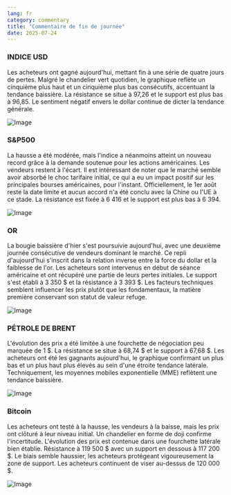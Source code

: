 ```yaml
---
lang: fr
category: commentary
title: "Commentaire de fin de journée"
date: 2025-07-24
---
```


### INDICE USD

Les acheteurs ont gagné aujourd'hui, mettant fin à une série de quatre jours de pertes. Malgré le chandelier vert quotidien, le graphique reflète un cinquième plus haut et un cinquième plus bas consécutifs, accentuant la tendance baissière. La résistance se situe à 97,26 et le support est plus bas à 96,85. Le sentiment négatif envers le dollar continue de dicter la tendance générale.

![Image](https://markleighedu.github.io/img/Jul-2025/24-Jul-2025/usdindex.jpg)

### S&P500

La hausse a été modérée, mais l'indice a néanmoins atteint un nouveau record grâce à la demande soutenue pour les actions américaines. Les vendeurs restent à l'écart. Il est intéressant de noter que le marché semble avoir absorbé le choc tarifaire initial, ce qui a eu un impact positif sur les principales bourses américaines, pour l'instant. Officiellement, le 1er août reste la date limite et aucun accord n'a été conclu avec la Chine ou l'UE à ce stade. La résistance est fixée à 6 416 et le support est plus bas à 6 394.

![Image](https://markleighedu.github.io/img/Jul-2025/24-Jul-2025/sp500.jpg)

### OR

La bougie baissière d'hier s'est poursuivie aujourd'hui, avec une deuxième journée consécutive de vendeurs dominant le marché. Ce repli d'aujourd'hui s'inscrit dans la relation inverse entre la force du dollar et la faiblesse de l'or. Les acheteurs sont intervenus en début de séance américaine et ont récupéré une partie de leurs pertes initiales. Le support s'est établi à 3 350 $ et la résistance à 3 393 $. Les facteurs techniques semblent influencer les prix plutôt que les fondamentaux, la matière première conservant son statut de valeur refuge.

![Image](https://markleighedu.github.io/img/Jul-2025/24-Jul-2025/gold.jpg)

### PÉTROLE DE BRENT

L'évolution des prix a été limitée à une fourchette de négociation peu marquée de 1 $. La résistance se situe à 68,74 $ et le support à 67,68 $. Les acheteurs ont été les gagnants aujourd'hui, le graphique confirmant un plus bas et un plus haut plus élevés au sein d'une étroite tendance latérale. Techniquement, les moyennes mobiles exponentielle (MME) reflètent une tendance baissière.

![Image](https://markleighedu.github.io/img/Jul-2025/24-Jul-2025/brentoil.jpg)

### Bitcoin

Les acheteurs ont testé à la hausse, les vendeurs à la baisse, mais les prix ont clôturé à leur niveau initial. Un chandelier en forme de doji confirme l'incertitude. L'évolution des prix est contenue dans une fourchette latérale bien établie. Résistance à 119 500 $ avec un support en dessous à 117 200 $. Le biais semble haussier, les acheteurs protégeant vigoureusement la zone de support. Les acheteurs continuent de viser au-dessus de 120 000 $.

![Image](https://markleighedu.github.io/img/Jul-2025/24-Jul-2025/bitcoin.jpg)

